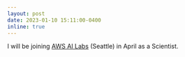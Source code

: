 ```yaml
---
layout: post
date: 2023-01-10 15:11:00-0400
inline: true
---
```


I will be joining [AWS AI Labs](https://aws.amazon.com/ai/) (Seattle) in April as a Scientist.